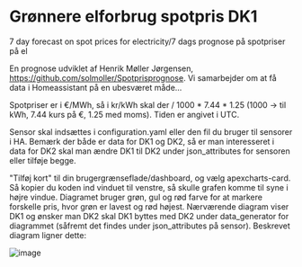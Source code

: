 # Grønnere elforbrug spotpris DK1
7 day forecast on spot prices for electricity/7 dags prognose på spotpriser på el

En prognose udviklet af Henrik Møller Jørgensen, https://github.com/solmoller/Spotprisprognose. Vi samarbejder om at få data i Homeassistant på en ubesværet måde...

Spotpriser er i €/MWh, så i kr/kWh skal der / 1000 * 7.44 * 1.25 (1000 -> til kWh, 7.44 kurs på €, 1.25 med moms). Tiden er angivet i UTC.

Sensor skal indsættes i configuration.yaml eller den fil du bruger til sensorer i HA.
Bemærk der både er data for DK1 og DK2, så er man interesseret i data for DK2 skal man ændre DK1 til DK2 under json_attributes for sensoren eller tilføje begge.

"Tilføj kort" til din brugergrænseflade/dashboard, og vælg apexcharts-card. Så kopier du koden ind vinduet til venstre, så skulle grafen komme til syne i højre vindue. Diagramet bruger grøn, gul og rød farve for at markere forskelle pris, hvor grøn er lavest og rød højest. Nærværende diagram viser DK1 og ønsker man DK2 skal DK1 byttes med DK2 under data_generator for diagrammet (såfremt det findes under json_attributes på sensor).
Beskrevet diagram ligner dette:

![image](https://user-images.githubusercontent.com/103023823/183561276-8a567a09-59d7-4817-9c88-9c9f3ae99605.png)
